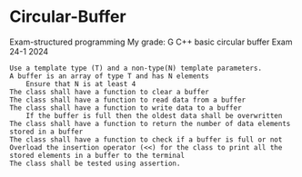 # Circular-Buffer
Exam-structured programming
My grade: G 
C++ basic circular buffer
Exam 24-1 2024

    Use a template type (T) and a non-type(N) template parameters.
    A buffer is an array of type T and has N elements
        Ensure that N is at least 4
    The class shall have a function to clear a buffer
    The class shall have a function to read data from a buffer
    The class shall have a function to write data to a buffer
        If the buffer is full then the oldest data shall be overwritten
    The class shall have a function to return the number of data elements stored in a buffer
    The class shall have a function to check if a buffer is full or not
    Overload the insertion operator (<<) for the class to print all the stored elements in a buffer to the terminal
    The class shall be tested using assertion.
